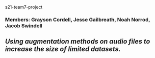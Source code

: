 s21-team7-project
### Members: Grayson Cordell, Jesse Gailbreath, Noah Norrod, Jacob Swindell
## ***Using augmentation methods on audio files to increase the size of limited datasets.***
#
# 

